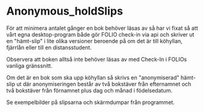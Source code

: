 # Anonymous_holdSlips

För att minimera antalet gånger en bok behöver läsas av så har vi fixat så att vårt egna desktop-program både gör FOLIO check-in via 
api och skriver ut en "hämt-slip" i lite olika versioner beroende på om det är till köhyllan, fjärrlån eller till en distansstudent.

Observera att boken alltså inte behöver läsas av med Check-In i FOLIOs vanliga gränssnitt.

Om det är en bok som ska upp köhyllan så skrivs en "anonymiserad" hämt-slip ut där anonymiseringen består av två bokstäver från efternamnet och två bokstäver från förnamnet plus dag och månad i födelsedatum. 

Se exempelbilder på slipsarna och skärmdumpar från programmet.


